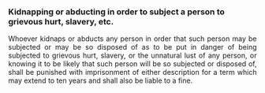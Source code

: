 ### Kidnapping or abducting in order to subject a person to grievous hurt, slavery, etc.
<div style="text-align: justify">

Whoever kidnaps or abducts any person in order that such person may be subjected or may be so disposed of as to be put in danger of being subjected to grievous hurt, slavery, or the unnatural lust of any person, or knowing it to be likely that such person will be so subjected or disposed of, shall be punished with imprisonment of either description for a term which may extend to ten years and shall also be liable to a fine.

</div>
